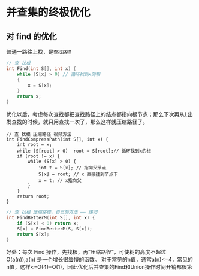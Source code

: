 # 并查集的终极优化

## 对 find 的优化

普通一路往上找，是`查找路径`
``` c
// 查 找根
int Find(int S[], int x) {
    while (S[x] > 0) // 循环找到x的根
    {
        x = S[x];
    }
    return x;
}

```

优化以后，考虑每次查找都把查找路径上的结点都指向根节点；那么下次再从L出发查找的时候，就只用查找一次了，那么这样就压缩路径了。

```
// 查 找根 压缩路径 视频方法
int FindCompressPath(int S[], int x) {
    int root = x;
    while (S[root] > 0)  root = S[root];// 循环找到x的根
    if (root != x) {
        while (S[x] > 0) {
            int t = S[x]; // 指向父节点
            S[x] = root; // x 直接挂到节点下
            x = t; // x指向父
        }
    }
    return root;
}
```

``` c
// 查 找根 压缩路径，自己的方法 —— 递归
int FindBetterM(int S[], int x) {
    if (S[x] < 0) return x;
    S[x] = FindBetterM(S, S[x]);
    return S[x];
}
```

好处：每次 Find 操作，先找根，再“压缩路径”，可使树的高度不超过 O(a(n)),a(n) 是一个增长很缓慢的函数。
对于常见的n值，通常a(n)<=4，常见的n值，这样<=O(4)=O(1)，因此优化后并查集的Find和Union操作时间开销都很第
